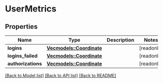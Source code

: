 # UserMetrics

## Properties

Name | Type | Description | Notes
------------ | ------------- | ------------- | -------------
**logins** | [**Vec<models::Coordinate>**](Coordinate.md) |  | [readonly]
**logins_failed** | [**Vec<models::Coordinate>**](Coordinate.md) |  | [readonly]
**authorizations** | [**Vec<models::Coordinate>**](Coordinate.md) |  | [readonly]

[[Back to Model list]](../README.md#documentation-for-models) [[Back to API list]](../README.md#documentation-for-api-endpoints) [[Back to README]](../README.md)


